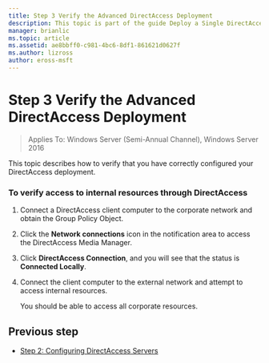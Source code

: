 ```yaml
---
title: Step 3 Verify the Advanced DirectAccess Deployment
description: This topic is part of the guide Deploy a Single DirectAccess Server with Advanced Settings for Windows Server 2016
manager: brianlic
ms.topic: article
ms.assetid: ae8bbff0-c981-4bc6-8df1-861621d0627f
ms.author: lizross
author: eross-msft
---
```

# Step 3 Verify the Advanced DirectAccess Deployment

>Applies To: Windows Server (Semi-Annual Channel), Windows Server 2016

This topic describes how to verify that you have correctly configured your DirectAccess deployment.

### To verify access to internal resources through DirectAccess

1.  Connect a DirectAccess client computer to the corporate network and obtain the Group Policy Object.

2.  Click the **Network connections** icon in the notification area to access the DirectAccess Media Manager.

3.  Click **DirectAccess Connection**, and you will see that the status is **Connected Locally**.

4.  Connect the client computer to the external network and attempt to access internal resources.

    You should be able to access all corporate resources.

## <a name="BKMK_Links"></a>Previous step

-   [Step 2: Configuring DirectAccess Servers](./da-adv-configure-s2-servers.md)
